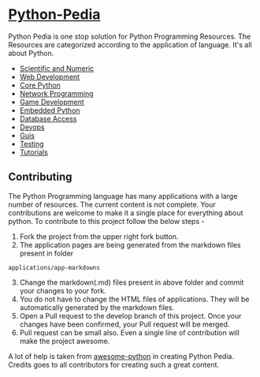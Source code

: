 # [Python-Pedia](https://pythonpedia.com/)

Python Pedia is one stop solution for Python Programming Resources. The Resources are categorized according to the application of language. It's all about Python.

* [Scientific and Numeric](https://pythonpedia.com/applications/scientific-and-numeric.html)
* [Web Development](https://pythonpedia.com/applications/web-development.html)
* [Core Python](https://pythonpedia.com/applications/core-python.html)
* [Network Programming](https://pythonpedia.com/applications/network-programming.html)
* [Game Development](https://pythonpedia.com/applications/game-development.html)
* [Embedded Python](https://pythonpedia.com/applications/embedded-python.html)
* [Database Access](https://pythonpedia.com/applications/database-access.html)
* [Devops](https://pythonpedia.com/applications/devops.html)
* [Guis](https://pythonpedia.com/applications/guis.html)
* [Testing](https://pythonpedia.com/applications/testing.html)
* [Tutorials](https://pythonpedia.com/applications/tutorials.html)

Contributing
------------

The Python Programming language has many applications with a large number of resources. The current content is not complete. Your contributions are welcome to make it a single place for everything about python. To contribute to this project follow the below steps - 

1. Fork the project from the upper right fork button.
2. The application pages are being generated from the markdown files present in folder 

  `applications/app-markdowns`

3. Change the markdown(.md) files present in above folder and commit your changes to your fork.
4. You do not have to change the HTML files of applications. They will be automatically generated by the markdown files.
5. Open a Pull request to the develop branch of this project. Once your changes have been confirmed, your Pull request will be merged.
6. Pull request can be small also. Even a single line of contribution will make the project awesome.


A lot of help is taken from [awesome-python](https://github.com/vinta/awesome-python) in creating Python Pedia. Credits goes to all contributors for creating such a great content.